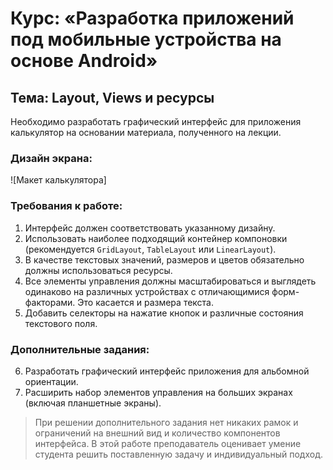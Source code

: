 # Курс: «Разработка приложений под мобильные устройства на основе Android»

## Тема: Layout, Views и ресурсы

Необходимо разработать графический интерфейс для приложения калькулятор на основании материала, полученного на лекции.

### Дизайн экрана:

![Макет калькулятора]

### Требования к работе:

1. Интерфейс должен соответствовать указанному дизайну.
2. Использовать наиболее подходящий контейнер компоновки (рекомендуется `GridLayout`, `TableLayout` или `LinearLayout`).
3. В качестве текстовых значений, размеров и цветов обязательно должны использоваться ресурсы.
4. Все элементы управления должны масштабироваться и выглядеть одинаково на различных устройствах с отличающимися форм-факторами. Это касается и размера текста.
5. Добавить селекторы на нажатие кнопок и различные состояния текстового поля.

### Дополнительные задания:

6. Разработать графический интерфейс приложения для альбомной ориентации.
7. Расширить набор элементов управления на больших экранах (включая планшетные экраны).

> При решении дополнительного задания нет никаких рамок и ограничений на внешний вид и количество компонентов интерфейса. В этой работе преподаватель оценивает умение студента решить поставленную задачу и индивидуальный подход.
